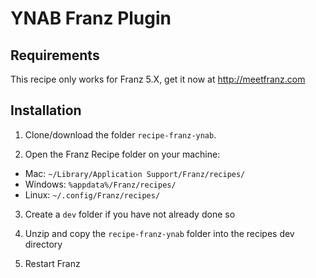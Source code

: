 # YNAB Franz Plugin

## Requirements
This recipe only works for Franz 5.X, get it now at http://meetfranz.com

## Installation

1. Clone/download the folder `recipe-franz-ynab`.

2. Open the Franz Recipe folder on your machine:
  * Mac: `~/Library/Application Support/Franz/recipes/`
  * Windows: `%appdata%/Franz/recipes/`
  * Linux: `~/.config/Franz/recipes/`

3. Create a `dev` folder if you have not already done so

3. Unzip and copy the `recipe-franz-ynab` folder into the recipes dev directory

4. Restart Franz
